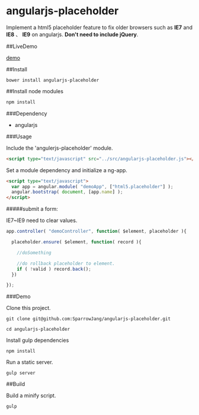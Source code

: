 angularjs-placeholder
=====================

Implement a html5 placeholder feature to fix older browsers such as **IE7** and **IE8** 、 **IE9** on angularjs. **Don't need to include jQuery**.

##LiveDemo

[demo](http://sparrowhome.twbbs.org/example/bower_components/angularjs-placeholder/demo/index.html)

##Install

```
bower install angularjs-placeholder
```

##Install node modules

```bash
npm install
```

###Dependency

* angularjs

###Usage

Include the 'angulerjs-placeholder' module.

```html
<script type="text/javascript" src="../src/angularjs-placeholder.js"></script>
```

Set a module dependency and initialize a ng-app.

```html
<script type="text/javascript">
  var app = angular.module( "demoApp", ["html5.placeholder"] );
  angular.bootstrap( document, [app.name] );
</script>
```

#####submit a form:

IE7~IE9 need to clear values.

```js
app.controller( "demoController", function( $element, placeholder ){

  placeholder.ensure( $element, function( record ){

    //doSomething

    //do rollback placeholder to element.
    if ( !valid ) record.back();
  })

});
```

###Demo

Clone this project.
```
git clone git@github.com:SparrowJang/angularjs-placeholder.git

cd angularjs-placeholder
```

Install gulp dependencies
```
npm install
```

Run a static server.
```
gulp server
```

##Build

Build a minify script.
```
gulp
```

